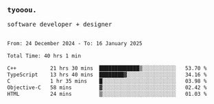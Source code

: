 <samp>
   <h3>tyooou.</h3>
   software developer + designer
   <br/><br/>
  <!--START_SECTION:waka-->

```txt
From: 24 December 2024 - To: 16 January 2025

Total Time: 40 hrs 1 min

C++           21 hrs 30 mins  █████████████▒░░░░░░░░░░░   53.70 %
TypeScript    13 hrs 40 mins  ████████▓░░░░░░░░░░░░░░░░   34.16 %
C             1 hr 35 mins    █░░░░░░░░░░░░░░░░░░░░░░░░   03.98 %
Objective-C   58 mins         ▓░░░░░░░░░░░░░░░░░░░░░░░░   02.42 %
HTML          24 mins         ▒░░░░░░░░░░░░░░░░░░░░░░░░   01.03 %
```

<!--END_SECTION:waka-->
</samp>
